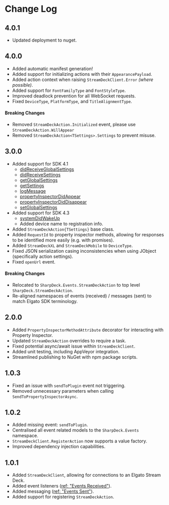 # Change Log 

## 4.0.1
* Updated deployment to nuget.

## 4.0.0
* Added automatic manifest generation!
* Added support for initializing actions with their `AppearancePayload`.
* Added action context when raising `StreamDeckClient.Error` *(where possible)*.
* Added support for `FontFamilyType` and `FontStyleType`.
* Improved deadlock prevention for all WebSocket requests.
* Fixed `DeviceType`, `PlatformType`, and `TitleAlignmentType`.

#### Breaking Changes
* Removed `StreamDeckAction.Initialized` event, please use `StreamDeckAction.WillAppear`
* Removed `StreamDeckAction<TSettings>.Settings` to prevent misuse.

## 3.0.0
* Added support for SDK 4.1
  * [didReceiveGlobalSettings](https://developer.elgato.com/documentation/stream-deck/sdk/events-received/#didreceiveglobalsettings)
  * [didReceiveSettings](https://developer.elgato.com/documentation/stream-deck/sdk/events-received/#didreceivesettings)
  * [getGlobalSettings](https://developer.elgato.com/documentation/stream-deck/sdk/events-sent/#setglobalsettings)
  * [getSettings](https://developer.elgato.com/documentation/stream-deck/sdk/events-sent/#getsettings)
  * [logMessage](https://developer.elgato.com/documentation/stream-deck/sdk/events-sent/#logmessage)
  * [propertyInspectorDidAppear](https://developer.elgato.com/documentation/stream-deck/sdk/events-received/#propertyinspectordidappear)
  * [propertyInspectorDidDisappear](https://developer.elgato.com/documentation/stream-deck/sdk/events-received/#propertyinspectordiddisappear)
  * [setGlobalSettings](https://developer.elgato.com/documentation/stream-deck/sdk/events-sent/#setglobalsettings)
 * Added support for SDK 4.3
   * [systemDidWakeUp](https://developer.elgato.com/documentation/stream-deck/sdk/events-received/#systemdidwakeup)
   * Added device name to registration info.
* Added `StreamDeckAction{TSettings}` base class.
* Added `RequestId` to property inspector methods, allowing for responses to be identified more easily (e.g. with promises).
* Added `StreamDeckXL` and `StreamDeckMobile` to `DeviceType`.
* Fixed JSON serialization casing inconsistencies when using JObject (specifically action settings).
* Fixed `openUrl` event.

#### Breaking Changes
* Relocated to `SharpDeck.Events.StreamDeckAction` to top level `SharpDeck.StreamDeckAction`.
* Re-aligned namespaces of events (received) / messages (sent) to match Elgato SDK terminology.

## 2.0.0
* Added `PropertyInspectorMethodAttribute` decorator for interacting with Property Inspector.
* Updated `StreamDeckAction` overrides to require a task.
* Fixed potential async/await issue within `StreamDeckClient`.
* Added unit testing, including AppVeyor integration.
* Streamlined publishing to NuGet with npm package scripts.

## 1.0.3
* Fixed an issue with `sendToPlugin` event not triggering.
* Removed unnecessary parameters when calling `SendToPropertyInspectorAsync`.

## 1.0.2
* Added missing event: `sendToPlugin`.
* Centralised all event related models to the `SharpDeck.Events` namespace.
* `StreamDeckClient.RegisterAction` now supports a value factory.
* Improved dependency injection capabilities.

## 1.0.1
* Added `StreamDeckClient`, allowing for connections to an Elgato Stream Deck.
* Added event listeners ([ref: "Events Received"](https://developer.elgato.com/documentation/stream-deck/sdk/events-received/)).
* Added messaging ([ref: "Events Sent"](https://developer.elgato.com/documentation/stream-deck/sdk/events-sent/)).
* Added support for registering `StreamDeckAction`.